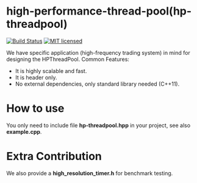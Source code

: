 high-performance-thread-pool(hp-threadpool)
=================
[![Build Status](https://travis-ci.org/7starsea/hp-threadpool.svg?branch=master)](https://travis-ci.org/7starsea/hp-threadpool)
[![MIT licensed](https://img.shields.io/badge/license-MIT-blue.svg)](./LICENSE)

We have specific application (high-frequency trading system) in mind for designing the HPThreadPool. 
Common Features:

 * It is highly scalable and fast.
 * It is header only.
 * No external dependencies, only standard library needed (C++11).

# How to use
You only need to include file **hp-threadpool.hpp** in your project, see also **example.cpp**.

# Extra Contribution
We also provide a **high_resolution_timer.h** for benchmark testing.

